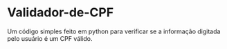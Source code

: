 # Validador-de-CPF
Um código simples feito em python para verificar se a informação digitada pelo usuário é um CPF válido.
